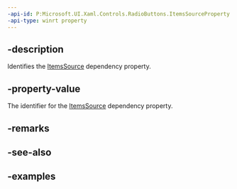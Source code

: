 ```yaml
---
-api-id: P:Microsoft.UI.Xaml.Controls.RadioButtons.ItemsSourceProperty
-api-type: winrt property
---
```


## -description

Identifies the [ItemsSource](radiobuttons_itemssource.md) dependency property.

## -property-value

The identifier for the [ItemsSource](radiobuttons_itemssource.md) dependency property.

## -remarks

## -see-also

## -examples

